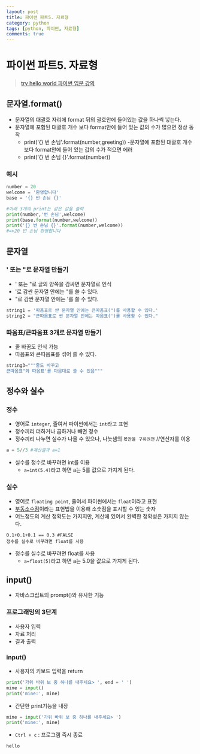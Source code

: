 ```yaml
---
layout: post
title: 파이썬 파트5. 자료형
category: python
tags: [python, 파이썬, 자료형]
comments: true
---
```

# 파이썬 파트5. 자료형
> [try hello world 파이썬 입문 강의 ](http://tryhelloworld.co.kr/courses/%ED%8C%8C%EC%9D%B4%EC%8D%AC-%EC%9E%85%EB%AC%B8)      


## 문자열.format()
- 문자열의 대괄호 자리에 format 뒤의 괄호안에 들어있는 값을 하나씩 넣는다.
- 문자열에 포함된 대괄호 개수 보다 format안에 들어 있는 값의 수가 많으면 정상 동작
  - print('{} 번 손님'.format(number,greeting))
-문자열에 포함된 대괄호 개수 보다 format안에 들어 있는 값의 수가 적으면 에러
  - print('{} 번 손님 {}'.format(number))

### 예시
```python
number = 20
welcome = '환영합니다'
base = '{} 번 손님 {}'

#아래 3개의 print는 같은 값을 출력
print(number,'번 손님',welcome)
print(base.format(number,welcome))
print('{} 번 손님 {}'.format(number,welcome))
#=>20 번 손님 환영합니다
```

## 문자열
### ' 또는 "로 문자열 만들기
  - ' 또는 "로 글의 양쪽을 감싸면 문자열로 인식
  - '로 감싼 문자열 안에는 "를 쓸 수 있다.
  - "로 감싼 문자열 안에는 '를 쓸 수 있다.

```python
string1 = '따옴표로 싼 문자열 안에는 큰따옴표(")를 사용할 수 있다.'
string2 = "큰따옴표로 싼 문자열 안에는 따옴표(')를 사용할 수 있다."
```

### 따옴표/큰따옴표 3개로 문자열 만들기
  - 줄 바꿈도 인식 가능
  - 따옴표와 큰따옴표를 섞어 쓸 수 있다.
```python
string3="""줄도 바꾸고
큰따옴표"와 따옴표'를 마음대로 쓸 수 있음"""
```

## 정수와 실수
### 정수
- 영어로 `integer`, 줄여서 파이썬에서는 `int`라고 표현
- 정수끼리 더하거나 곱하거나 빼면 정수
- 정수끼리 나누면 실수가 나올 수 있으나, 나눗샘의 `몫만을 구하려면` //연산자를 이용
```python
a = 5//3 #계산결과 a=1
```
- 실수를 정수로 바꾸려면 int를 이용
  - `a=int(5.4)`라고 하면 a는 5를 값으로 가지게 된다.

### 실수
- 영어로 `floating point`, 줄여서 파이썬에서는 `float`이라고 표현
- [부동소수점](https://ko.wikipedia.org/wiki/%EB%B6%80%EB%8F%99%EC%86%8C%EC%88%98%EC%A0%90)이라는 표현법을 이용해 소숫점을 표시할 수 있는 숫자
- 어느정도의 계산 정확도는 가지지만, 계산에 있어서 완벽한 정확성은 가지지 않는다.

```
0.1+0.1+0.1 == 0.3 #FALSE
정수를 실수로 바꾸려면 float를 사용
```

- 정수를 실수로 바꾸려면 float를 사용
  - `a=float(5)`라고 하면 a는 5.0을 값으로 가지게 된다.

## input()
- 자바스크립트의 prompt()와 유사한 기능    
### 프로그래밍의 3단계
- 사용자 입력
- 자료 처리
- 결과 출력
### input()
- 사용자의 키보드 입력을 return
```python
print('가위 바위 보 중 하나를 내주세요> ', end = ' ')
mine = input()
print('mine:', mine)
```
- 간단한 print기능을 내장
```python
mine = input('가위 바위 보 중 하나를 내주세요> ')
print('mine:', mine)
```
- `Ctrl + c` : 프로그램 즉시 종료

```
hello
```
